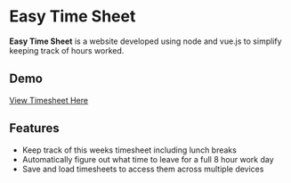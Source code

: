 # Easy Time Sheet
**Easy Time Sheet** is a website developed using node and vue.js to simplify keeping track of hours worked.

## Demo
[View Timesheet Here](timesheet.elischiff.org)

## Features
* Keep track of this weeks timesheet including lunch breaks
* Automatically figure out what time to leave for a full 8 hour work day
* Save and load timesheets to access them across multiple devices
